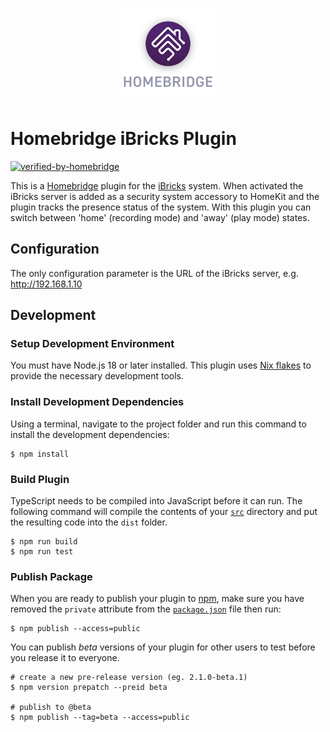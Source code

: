 <p align="center">
<img src="https://github.com/homebridge/branding/raw/latest/logos/homebridge-wordmark-logo-vertical.png" width="150">
</p>

# Homebridge iBricks Plugin

[![verified-by-homebridge](https://img.shields.io/badge/homebridge-verified-blueviolet?color=%23491F59&style=for-the-badge&logoColor=%23FFFFFF&logo=homebridge)](https://github.com/homebridge/homebridge/wiki/Verified-Plugins)

This is a [Homebridge](https://homebridge.io/) plugin for the [iBricks](https://www.ibricks.ch/) system.
When activated the iBricks server is added as a security system accessory to HomeKit and the plugin tracks the presence status of the system. With this plugin you can switch between 'home' (recording mode) and 'away' (play mode) states.

## Configuration

The only configuration parameter is the URL of the iBricks server, e.g. http://192.168.1.10

## Development

### Setup Development Environment

You must have Node.js 18 or later installed. This plugin uses [Nix flakes](https://nixos.wiki/wiki/Flakes) to provide the necessary development tools.

### Install Development Dependencies

Using a terminal, navigate to the project folder and run this command to install the development dependencies:

```shell
$ npm install
```

### Build Plugin

TypeScript needs to be compiled into JavaScript before it can run. The following command will compile the contents of your [`src`](./src) directory and put the resulting code into the `dist` folder.

```shell
$ npm run build
$ npm run test
```

### Publish Package

When you are ready to publish your plugin to [npm](https://www.npmjs.com/), make sure you have removed the `private` attribute from the [`package.json`](./package.json) file then run:

```shell
$ npm publish --access=public
```

You can publish *beta* versions of your plugin for other users to test before you release it to everyone.

```shell
# create a new pre-release version (eg. 2.1.0-beta.1)
$ npm version prepatch --preid beta

# publish to @beta
$ npm publish --tag=beta --access=public
```
